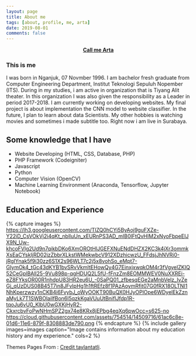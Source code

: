 ```yaml
---
layout: page
title: About me
tags: [about, profile, me, arta]
date: 2019-08-01
comments: false
---
```

    
<center><a href="https://partadox.github.io/about/"><b>Call me Arta</b></a></center>

### This is me

I was born in Nganjuk, 07 Novmber 1996. I am bachelor fresh graduate from Computer Engineering Department, Institut Teknologi Sepuluh Nopember (ITS). During in my studies, i am active in organization that is Tiyang Alit theater. In this organization I was also given the responsibility as a Leader in period 2017-2018. 
I am currently working on developing websites. My final project is about implementation the CNN model to website classifier. In the future, I plan to learn about data Scientists.  My other hobbies is watching movies and sometimes i made subtitle too. Right now i am live in Surabaya. 


## Some knowledge that I have
* Website Developing (HTML, CSS, Database, PHP)
* PHP Framework (Codeigniter)
* Javascript
* Python
* Computer Vision (OpenCV)
* Machine Learning Environment (Anaconda, Tensorflow, Jupyter Notebook)


## Education and Experience

{% capture images %}
    https://lh3.googleusercontent.com/TlZQ0hCYi5ByAoj9guFXZe-Y22iD_CsVOkVj2i4qKt_nblluUn_xEURnPS3AD_mIB0lFtQvHIM2xNyoFbpeEIJX9N_Uw-khcoFVlg2Ud9n7qikbDKo6XmOROtHlJGEFXNuENdDHZX2KC3k4jXr3ommkXsEaCYskIjRD02jzZbbrXLkstWMekwbcV912XDzhicwzU_FFdsjJhNVRi0-jRgIYnak5f9i30zz6S1X2s96WLT7c2j5x8vohSo_eMpt7-GIymOk4_tGc43dKYB1bvSRvVkmItEHowQy4G7EinxjxwqkOM4r3fVgyeIZKIQ52CeGplBAll25-9Vu898p-qgHDUQ2L5fU-fFnzZm8EOMMWEV0NuXXREi-eZ8FYksOR00R1nhdpU83HR2eu6U_-0SaPQ01_zfbesqEGe2aMnbVelz_IvZeGj_qUzDUS08B45T7in8JFvIpHg1h1ftREfz8f1PAzAoymRfit07G0fRX18OLTNI1NhKperzwzy1nCKB4i6FvybJ_oWyOOKT90BuQX0HJyOPlOpe6WDyelEkZznaMyLk7T1SWBOlaiIfBon6l5qzkKgaVUuUtBniflJfdp1R-tqoJu6vU0_KlbU0wGXKjHyR2-CkxrcbvFoPwNHmSPZ2gx74e8KRx8jEPbg4eqXq6pwOcc=s625-no
    https://cloud.githubusercontent.com/assets/754514/14509716/61ac6c8e-01d6-11e6-879f-8308883de790.png
{% endcapture %}
{% include gallery images=images caption="Image contains information about my education history and my experience." cols=2 %}


Themes Pages From : [Credit taylantatli](http://taylantatli.github.io/Moon).  
